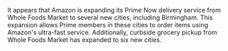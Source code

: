It appears that Amazon is expanding its Prime Now delivery service from Whole Foods Market to several new cities, including Birmingham. This expansion allows Prime members in these cities to order items using Amazon's ultra-fast service. Additionally, curbside grocery pickup from Whole Foods Market has expanded to six new cities.